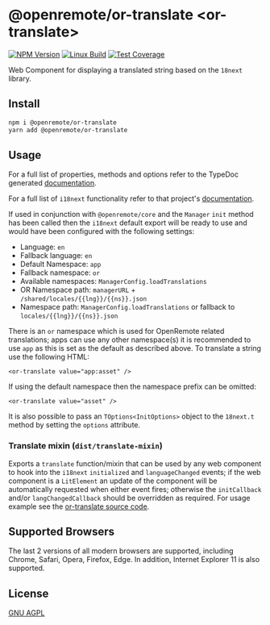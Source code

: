 # @openremote/or-translate  \<or-translate\>
[![NPM Version][npm-image]][npm-url]
[![Linux Build][travis-image]][travis-url]
[![Test Coverage][coveralls-image]][coveralls-url]

Web Component for displaying a translated string based on the `18next` library.

## Install
```bash
npm i @openremote/or-translate
yarn add @openremote/or-translate
```

## Usage
For a full list of properties, methods and options refer to the TypeDoc generated [documentation]().

For a full list of `i18next` functionality refer to that project's [documentation](https://www.i18next.com/). 

If used in conjunction with `@openremote/core` and the `Manager` `init` method has been called then the `i18next`
default export will be ready to use and would have been configured with the following settings:

* Language: `en`
* Fallback language: `en`
* Default Namespace: `app`
* Fallback namespace: `or`
* Available namespaces: `ManagerConfig.loadTranslations`
* OR Namespace path: `managerURL` + `/shared/locales/{{lng}}/{{ns}}.json`
* Namespace path: `ManagerConfig.loadTranslations` or fallback to `locales/{{lng}}/{{ns}}.json`

There is an `or` namespace which is used for OpenRemote related translations; apps can use any other namespace(s) it is
recommended to use `app` as this is set as the default as described above. To translate a string use the following HTML:

```$html
<or-translate value="app:asset" />
```

If using the default namespace then the namespace prefix can be omitted:
```$html
<or-translate value="asset" />
```

It is also possible to pass an `TOptions<InitOptions>` object to the `18next.t` method by setting the
`options` attribute.
 

### Translate mixin (`dist/translate-mixin`)
Exports a `translate` function/mixin that can be used by any web component to hook into the `i18next` `initialized` and
`languageChanged` events; if the web component is a `LitElement` an update of the component will be automatically 
requested when either event fires; otherwise the `initCallback` and/or `langChangedCallback` should be overridden as
required. For usage example see the [or-translate source code](./src/index.ts).


## Supported Browsers
The last 2 versions of all modern browsers are supported, including Chrome, Safari, Opera, Firefox, Edge. In addition,
Internet Explorer 11 is also supported.


## License
[GNU AGPL](https://www.gnu.org/licenses/agpl-3.0.en.html)

[npm-image]: https://img.shields.io/npm/v/live-xxx.svg
[npm-url]: https://npmjs.org/package/@openremote/or-input
[travis-image]: https://img.shields.io/travis/live-js/live-xxx/master.svg
[travis-url]: https://travis-ci.org/live-js/live-xxx
[coveralls-image]: https://img.shields.io/coveralls/live-js/live-xxx/master.svg
[coveralls-url]: https://coveralls.io/r/live-js/live-xxx?branch=master
